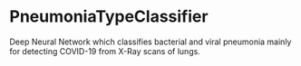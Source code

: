 # PneumoniaTypeClassifier
Deep Neural Network which classifies bacterial and viral pneumonia mainly for detecting COVID-19 from X-Ray scans of lungs.
